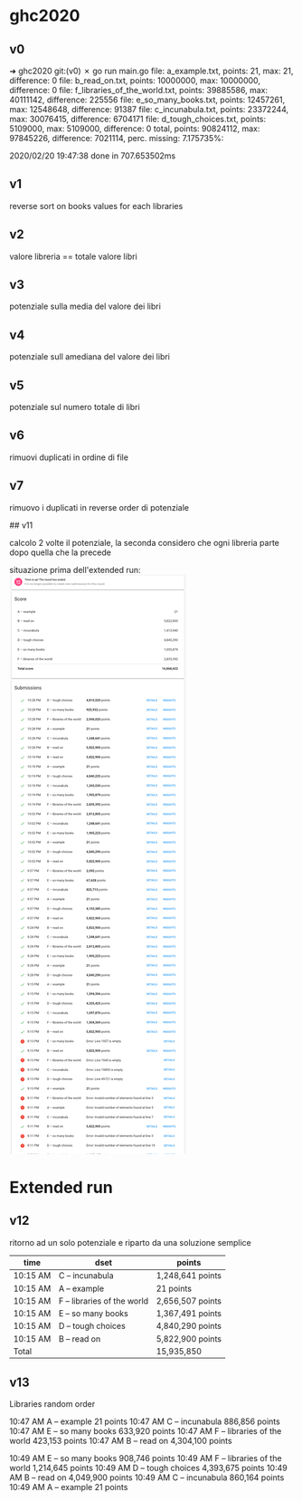 # ghc2020

## v0 

➜  ghc2020 git:(v0) ✗ go run main.go
file: a_example.txt, points: 21, max: 21, difference: 0
file: b_read_on.txt, points: 10000000, max: 10000000, difference: 0
file: f_libraries_of_the_world.txt, points: 39885586, max: 40111142, difference: 225556
file: e_so_many_books.txt, points: 12457261, max: 12548648, difference: 91387
file: c_incunabula.txt, points: 23372244, max: 30076415, difference: 6704171
file: d_tough_choices.txt, points: 5109000, max: 5109000, difference: 0
total, points: 90824112, max: 97845226, difference: 7021114, perc. missing: 7.175735%: 

2020/02/20 19:47:38 done in  707.653502ms

## v1

reverse sort on books values for each libraries

## v2

valore libreria == totale valore libri

## v3

potenziale sulla media del valore dei libri

## v4 

potenziale sull amediana del valore dei libri

## v5

potenziale sul numero totale di libri

## v6 

rimuovi duplicati in ordine di file

## v7 

rimuovo i duplicati in reverse order di potenziale

## v11

calcolo 2 volte il potenziale, la seconda considero che ogni libreria parte dopo quella che la precede

situazione prima dell'extended run: ![screen](./before_extended_run.png)

# Extended run
## v12

ritorno ad un solo potenziale e riparto da una soluzione semplice

|time|dset|points|
|--|--|--|
|10:15 AM | C – incunabula |1,248,641 points|
|10:15 AM | A – example |21 points|
|10:15 AM | F – libraries of the world |2,656,507 points|
|10:15 AM | E – so many books |1,367,491 points|
|10:15 AM | D – tough choices |4,840,290 points|
|10:15 AM | B – read on |5,822,900 points|
|Total | | 15,935,850 |

## v13

Libraries random order


10:47 AM A – example
21 points
10:47 AM
C – incunabula
886,856 points
10:47 AM
E – so many books
633,920 points
10:47 AM
F – libraries of the world
423,153 points
10:47 AM
B – read on
4,304,100 points

10:49 AM
E – so many books
908,746 points
10:49 AM
F – libraries of the world
1,214,645 points
10:49 AM
D – tough choices
4,393,675 points
10:49 AM
B – read on
4,049,900 points
10:49 AM
C – incunabula
860,164 points
10:49 AM
A – example
21 points



